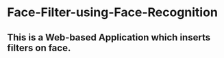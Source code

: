 # Face-Filter-using-Face-Recognition
## This is a Web-based Application which inserts filters on face.
